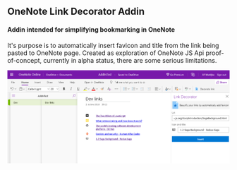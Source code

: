 ## OneNote Link Decorator Addin
#### Addin intended for simplifying bookmarking in OneNote

It's purpose is to automatically insert favicon and title from the link being pasted to OneNote page.
Created as exploration of OneNote JS Api proof-of-concept, currently in alpha status, there are some serious limitations.

![Usage example](doc/showcase.png)

